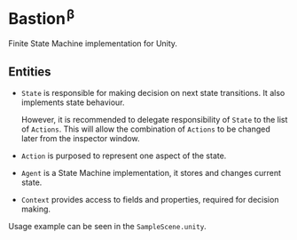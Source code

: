 # Bastion&hairsp;<sup>β</sup>

Finite State Machine implementation for Unity.


## Entities

- `State` is responsible for making decision on next state transitions.
  It also implements state behaviour.

  However, it is recommended to delegate responsibility of `State` to the list
  of `Actions`. This will allow the combination of `Actions` to be changed
  later from the inspector window.

- `Action` is purposed to represent one aspect of the state.

- `Agent` is a State Machine implementation, it stores and changes current state.

- `Context` provides access to fields and properties, required for decision making.

Usage example can be seen in the `SampleScene.unity`.
